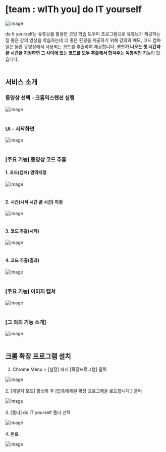 # [team : wITh you] do IT yourself 
![image](https://user-images.githubusercontent.com/77157003/145246466-49a04428-dede-4c94-9dca-ac9b0e8501f4.png)

do It yourself는 유튜브를 활용한 코딩 학습 도우미 프로그램으로 유튜브가 제공하는 질 좋은 강의 영상을 학습하는데 더 좋은 환경을 제공하기 위해 강의와 메모, 코드 컴파일은 물론 동영상에서 사용되는 코드를 추출하여 제공합니다. **코드가 나오는 첫 시간과 끝 시간을 지정하면 그 사이에 있는 코드를 모두 추출해서 합쳐주는 독창적인 기능**이 있습니다.<br/><br/>

## 서비스 소개

### 동영상 선택 - 크롬익스텐션 실행

![image](https://user-images.githubusercontent.com/77157003/145253538-132108b0-a0a4-4c85-904e-677bd099100d.png)<br/><br/>

### UI - 시작화면

![image](https://user-images.githubusercontent.com/77157003/145250832-9ae2b119-4d6c-45f4-8a3d-8debfd9fc9c8.png)<br/><br/>

### [주요 기능] 동영상 코드 추출
#### 1. 코드(캡쳐) 영역지정

![image](https://user-images.githubusercontent.com/77157003/145253262-bf4051b5-feac-4659-859e-2c98382cc51c.png)<br/><br/>
  
#### 2. 시간(시작 시간 끝 시간) 지정

![image](https://user-images.githubusercontent.com/77157003/145253219-2e1163f2-7a8a-4d71-af02-2631431e60d0.png)<br/><br/>

#### 3. 코드 추출(시작)

![image](https://user-images.githubusercontent.com/77157003/145250898-b7043a4a-9932-4a3e-8a22-8245f241039f.png)<br/><br/>

#### 4. 코드 추출(결과)

![image](https://user-images.githubusercontent.com/77157003/145253797-baebb7ec-d0b0-4d41-9962-ba11b9323548.png)<br/><br/>

### [주요 기능] 이미지 캡쳐

![image](https://user-images.githubusercontent.com/77157003/145255583-3db8c9e1-f0de-4a9d-baf5-1aeec491b905.png)<br/><br/>


### [그 외의 기능 소개]

![image](https://user-images.githubusercontent.com/77157003/145255513-de1a1a2f-fa6e-4ef0-8299-981be3521e1d.png)<br/><br/>


## 크롬 확장 프로그램 설치
1. Chrome Menu > [설정] 에서 [확장프로그램] 클릭<br/>

![image](https://user-images.githubusercontent.com/77157003/145247771-7fc12e47-e2c8-44a6-bcda-7e61090eaf8f.png)  <br/><br/>
2. [개발자 모드] 활성화 후 [압축해제된 확장 프로그램을 로드합니다.] 클릭 <br/>

![image](https://user-images.githubusercontent.com/77157003/145248116-0531de85-eff8-4b8f-aa00-ca3cfaf311b3.png)  <br/><br/>
3. [폴더] do IT yourself 폴더 선택<br/>

![image](https://user-images.githubusercontent.com/77157003/145248356-eaaf1426-d35f-4e67-82b8-f5879d764cf7.png)  <br/><br/>
4. 완료<br/>

![image](https://user-images.githubusercontent.com/77157003/145248416-d302698e-10f2-4290-be9d-ff4221a6a5c2.png)  <br/><br/>
